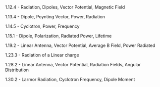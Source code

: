 1.12.4 - Radiation, Dipoles, Vector Potential, Magnetic Field

1.13.4 - Dipole, Poynting Vector, Power, Radiation

1.14.5 - Cyclotron, Power, Frequency

1.15.1 - Dipole, Polarization, Radiated Power, Lifetime

1.19.2 - Linear Antenna, Vector Potential, Average B Field, Power Radiated

1.23.3 - Radiation of a Linear charge

1.28.2 - Linear Antenna, Vector Potential, Radiation Fields, Angular Distribution

1.30.2 - Larmor Radiation, Cyclotron Frequency, Dipole Moment
